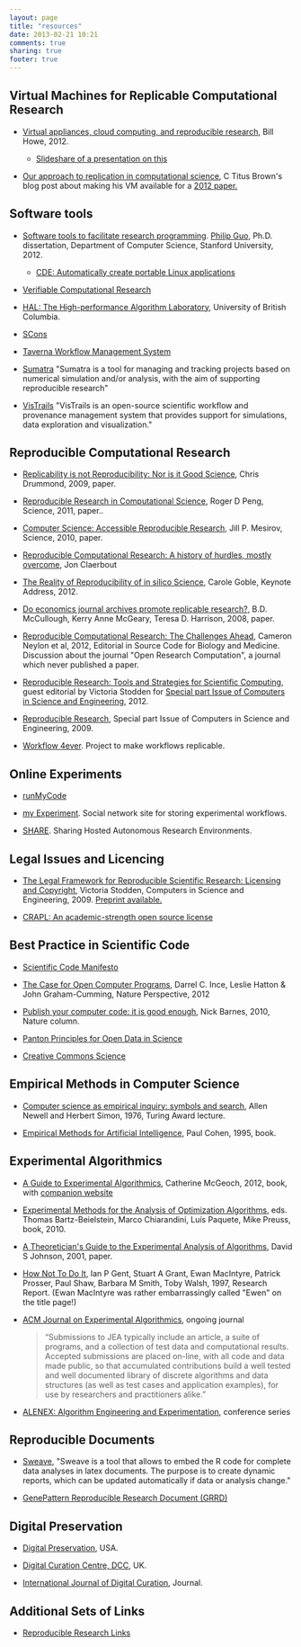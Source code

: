 ```yaml
---
layout: page
title: "resources"
date: 2013-02-21 10:21
comments: true
sharing: true
footer: true
---
```


## Virtual Machines for Replicable Computational Research

* [Virtual appliances, cloud computing, and reproducible research](https://ieeexplore.ieee.org/xpl/articleDetails.jsp?arnumber=6193081), Bill Howe, 2012.

    * [Slideshare of a presentation on this](http://www.slideshare.net/billhoweuw/virtual-appliances-cloud-computing-and-reproducible-research)

* [Our approach to replication in computational science](http://ivory.idyll.org/blog/replication-i.html), C Titus Brown's blog post about making his VM available for a [2012 paper.](http://ged.msu.edu/papers/2012-diginorm/)


## Software tools

* [Software tools to facilitate research programming](http://www.pgbovine.net/projects/pubs/guo_phd_dissertation.pdf). [Philip Guo](http://www.pgbovine.net/), 
Ph.D. dissertation, Department of Computer Science, Stanford University, 2012.

    * [CDE: Automatically create portable Linux applications](http://www.pgbovine.net/cde.html)

* [Verifiable Computational Research](http://vcr.stanford.edu/)

    

* [HAL: The High-performance Algorithm Laboratory](http://hal.cs.ubc.ca/), University of British Columbia.

* [SCons](http://www.scons.org/)

* [Taverna Workflow Management System](http://www.taverna.org.uk/)

* [Sumatra](http://software.incf.org/software/sumatra) 
"Sumatra is a tool for managing and tracking projects based on numerical simulation and/or analysis, with the aim of supporting reproducible research"

* [VisTrails](http://www.vistrails.org/index.php/Main_Page) "VisTrails is an open-source scientific workflow and provenance management system that provides support for simulations, data exploration and visualization."

## Reproducible Computational Research

* [Replicability is not Reproducibility: Nor is it Good Science](http://cogprints.org/7691/7/icmlws09.pdf), Chris Drummond, 2009, paper.

* [Reproducible Research in Computational Science](https://www.sciencemag.org/content/334/6060/1226.full), Roger D Peng, Science, 2011, paper..

* [Computer Science: Accessible Reproducible Research](https://www.sciencemag.org/content/327/5964/415.full), 
 Jill P. Mesirov, Science, 2010, paper.


* [Reproducible Computational Research: A history of hurdles, mostly overcome](http://sepwww.stanford.edu/data/media/public/sep//jon/reproducible.html),
Jon Claerbout

* [The Reality of Reproducibility of in silico Science](http://tinyurl.com/bcncgtk), Carole Goble, Keynote Address, 2012.

* [Do economics journal archives promote replicable research?](http://onlinelibrary.wiley.com/doi/10.1111/j.1540-5982.2008.00509.x/abstract), B.D. McCullough, Kerry Anne McGeary, Teresa D. Harrison, 2008, paper.

* [Reproducible Computational Research: The Challenges Ahead](http://www.scfbm.org/content/pdf/1751-0473-7-2.pdf), Cameron Neylon et al, 2012, Editorial in Source Code for Biology and Medicine. Discussion about the journal "Open Research Computation", a journal which never published a paper.

* [Reproducible Research: Tools and Strategies for Scientific Computing](http://www.computer.org/csdl/mags/cs/2012/04/mcs2012040011.html), guest editorial by Victoria Stodden for 
[Special part Issue of Computers in Science and Engineering](http://www.computer.org/csdl/mags/cs/2012/04/index.html), 2012.

* [Reproducible Research](http://www.computer.org/csdl/mags/cs/2009/01/index.html), Special part Issue of Computers in Science and Engineering, 2009.

* [Workflow 4ever](http://www.wf4ever-project.org/). Project to make workflows replicable.


## Online Experiments

* [runMyCode](http://www.runmycode.org/CompanionSite/home.do)

* [my Experiment](http://www.myexperiment.org/). Social network site for storing experimental workflows.

* [SHARE](http://is.ieis.tue.nl/staff/pvgorp/share/). Sharing Hosted Autonomous Research Environments. 


## Legal Issues and Licencing

* [The Legal Framework for Reproducible Scientific Research: Licensing and Copyright](http://www.computer.org/csdl/mags/cs/2009/01/mcs2009010035-abs.html), Victoria Stodden, 
Computers in Science and Engineering, 2009.
[Preprint available.](http://www.stanford.edu/~vcs/papers/LFRSR12012008.pdf)

* [CRAPL: An academic-strength open source license](http://matt.might.net/articles/crapl/)

## Best Practice in Scientific Code

* [Scientific Code Manifesto](http://sciencecodemanifesto.org)


* [The Case for Open Computer Programs](http://www.nature.com/nature/journal/v482/n7386/full/nature10836.html), Darrel C. Ince,  Leslie Hatton & John Graham-Cumming, Nature Perspective, 2012

* [Publish your computer code: it is good enough](http://www.nature.com/news/2010/101013/full/467753a.html), Nick Barnes, 2010, Nature column.

* [Panton Principles for Open Data in Science](http://pantonprinciples.org/)

* [Creative Commons Science](http://wiki.creativecommons.org/Science)

## Empirical Methods in Computer Science

* [Computer science as empirical inquiry: symbols and search](https://dl.acm.org/citation.cfm?id=360022), Allen Newell and Herbert Simon, 1976, Turing Award lecture.

* [Empirical Methods for Artificial Intelligence](https://mitpress.mit.edu/books/empirical-methods-artificial-intelligence), Paul Cohen, 1995, book.

## Experimental Algorithmics

* [A Guide to Experimental Algorithmics](http://www.cambridge.org/gb/knowledge/isbn/item6618711/), Catherine McGeoch, 2012, book, with [companion website](http://www.cs.amherst.edu/alglab/)

* [Experimental Methods for the Analysis of Optimization Algorithms](http://link.springer.com/book/10.1007/978-3-642-02538-9/page/1), eds. Thomas Bartz-Beielstein, Marco Chiarandini, Luís Paquete, Mike Preuss, book, 2010.

* [A Theoretician's Guide to the Experimental Analysis of Algorithms](http://www2.research.att.com/~dsj/papers/experguide.pdf), David S Johnson, 2001, paper.

* [How Not To Do It](http://www.cse.unsw.com.au/~tw/hownotto.pdf), 
Ian P Gent, Stuart A Grant, Ewan MacIntyre, Patrick Prosser, Paul Shaw, Barbara M Smith, 
Toby Walsh, 1997, Research Report.  (Ewan MacIntyre was rather embarrassingly called "Ewen" on the title page!)


* [ACM Journal on Experimental Algorithmics](http://www.jea.acm.org/), ongoing journal

    > “Submissions to JEA typically include an article, a suite of programs, and a collection of test data and computational results. Accepted submissions are placed on-line, with all code and data made public, so that accumulated contributions build a well tested and well documented library of discrete algorithms and data structures (as well as test cases and application examples), for use by researchers and practitioners alike.”

* [ALENEX: Algorithm Engineering and Experimentation](http://www.informatik.uni-trier.de/~ley/db/conf/alenex/index.html), conference series

## Reproducible Documents

* [Sweave](http://www.stat.uni-muenchen.de/~leisch/Sweave/), "Sweave is a tool that allows to embed the R code for complete data analyses in latex documents. The purpose is to create dynamic reports, which can be updated automatically if data or analysis change."

* [GenePattern Reproducible Research Document (GRRD)](https://www.broadinstitute.org/cancer/software/genepattern/grrd/AddIn)

## Digital Preservation

* [Digital Preservation](http://www.digitalpreservation.gov/), USA.

* [Digital Curation Centre, DCC](http://www.dcc.ac.uk/), UK.

* [International Journal of Digital Curation](http://www.ijdc.net/index.php/ijdc), Journal.

## Additional Sets of Links 

* [Reproducible Research Links](http://reproducibleresearch.net/index.php/RR_links)

